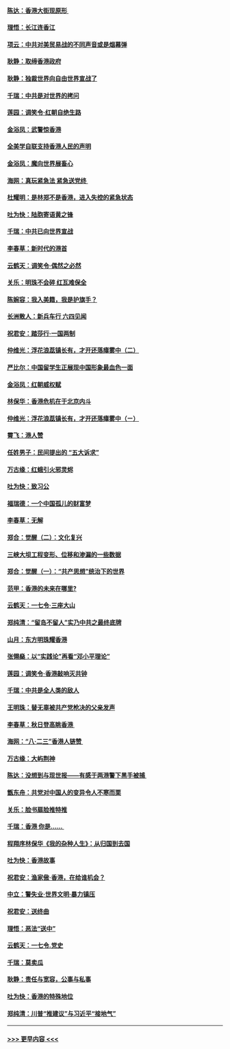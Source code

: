 #### [陈达：香港大街现原形 ](../pages/nsc993/n11495441.md?t=09030901) 
#### [理悟：长江连香江](../pages/nsc993/n11495377.md?t=09030901) 
#### [项云：中共对美贸易战的不同声音或是烟幕弹](../pages/nsc993/n11494929.md?t=09030901) 
#### [耿静：取缔香港政府](../pages/nsc993/n11494218.md?t=09030901) 
#### [耿静：独裁世界向自由世界宣战了](../pages/nsc993/n11494190.md?t=09030901) 
#### [千瑞：中共是对世界的拷问](../pages/nsc993/n11493021.md?t=09030901) 
#### [莲园：调笑令‧红朝自绝生路](../pages/nsc993/n11493011.md?t=09030901) 
#### [金浴凤：武警惊香港](../pages/nsc993/n11492994.md?t=09030901) 
#### [全美学自联支持香港人民的声明](../pages/nsc993/n11492630.md?t=09030901) 
#### [金浴凤：魔向世界展畜心](../pages/nsc993/n11492599.md?t=09030901) 
#### [海网：真玩紧急法 紧急送党终 ](../pages/nsc993/n11492535.md?t=09030901) 
#### [杜耀明：是林郑不是香港，进入失控的紧急状态](../pages/nsc993/n11491420.md?t=09030901) 
#### [吐为快：陆胞寄语黄之锋](../pages/nsc993/n11491117.md?t=09030901) 
#### [千瑞：中共已向世界宣战](../pages/nsc993/n11490123.md?t=09030901) 
#### [李春草：新时代的港首](../pages/nsc993/n11489864.md?t=09030901) 
#### [云鹤天：调笑令·偶然之必然](../pages/nsc993/n11489701.md?t=09030901) 
#### [关乐：明珠不会碎 红瓦难保全](../pages/nsc993/n11489647.md?t=09030901) 
#### [陈婉容：我入美籍，我是护旗手？](../pages/nsc993/n11487908.md?t=09030901) 
#### [长洲散人：新兵车行 六四见闻](../pages/nsc993/n11487729.md?t=09030901) 
#### [祝君安：踏莎行‧一国两制](../pages/nsc993/n11487699.md?t=09030901) 
#### [仲维光：浮花浪蕊镇长有，才开还落瘴雾中（二）](../pages/nsc993/n11483286.md?t=09030901) 
#### [严比尔：中国留学生正展现中国形象最血色一面](../pages/nsc993/n11485145.md?t=09030901) 
#### [金浴凤：红朝威权赋](../pages/nsc993/n11485191.md?t=09030901) 
#### [林保华：香港危机在于北京内斗](../pages/nsc993/n11484593.md?t=09030901) 
#### [仲维光：浮花浪蕊镇长有，才开还落瘴雾中（ㄧ）](../pages/nsc993/n11483259.md?t=09030901) 
#### [霄飞：港人赞](../pages/nsc993/n11482957.md?t=09030901) 
#### [任姓男子：民间提出的 “五大诉求”](../pages/nsc993/n11482897.md?t=09030901) 
#### [万古缘：红蛾引火邪灵烬](../pages/nsc993/n11482886.md?t=09030901) 
#### [吐为快：致习公](../pages/nsc993/n11482867.md?t=09030901) 
#### [福瑞德：一个中国孤儿的财富梦](../pages/nsc993/n11482817.md?t=09030901) 
#### [李春草：无解](../pages/nsc993/n11482791.md?t=09030901) 
#### [郑合：觉醒（二）：文化复兴](../pages/nsc993/n11478025.md?t=09030901) 
#### [三峡大坝工程变形、位移和渗漏的一些数据](../pages/nsc993/n11478232.md?t=09030901) 
#### [郑合：觉醒（一）：“共产思想”统治下的世界](../pages/nsc993/n11477663.md?t=09030901) 
#### [范甲：香港的未来在哪里?](../pages/nsc993/n11477249.md?t=09030901) 
#### [云鹤天：一七令·三座大山](../pages/nsc993/n11477192.md?t=09030901) 
#### [郑纯清：“留岛不留人”实乃中共之最终底牌](../pages/nsc993/n11476160.md?t=09030901) 
#### [山月：东方明珠耀香港](../pages/nsc993/n11476077.md?t=09030901) 
#### [张翎燊：以“实践论”再看“邓小平理论”](../pages/nsc993/n11475733.md?t=09030901) 
#### [莲园：调笑令‧香港敲响灭共钟](../pages/nsc993/n11475723.md?t=09030901) 
#### [千瑞：中共是全人类的敌人](../pages/nsc993/n11475329.md?t=09030901) 
#### [王明珠：替无辜被共产党枪决的父亲发声](../pages/nsc993/n11474570.md?t=09030901) 
#### [李春草：秋日登高眺香港 ](../pages/nsc993/n11474491.md?t=09030901) 
#### [海网：“八·二三”香港人链赞 ](../pages/nsc993/n11474538.md?t=09030901) 
#### [万古缘：大屿荆神](../pages/nsc993/n11474401.md?t=09030901) 
#### [陈达：没想到与现世报——有感于两港警下黑手被捕 ](../pages/nsc993/n11472557.md?t=09030901) 
#### [甑东舟：共党对中国人的变异令人不寒而栗](../pages/nsc993/n11472496.md?t=09030901) 
#### [关乐：脸书扇脸推特推](../pages/nsc993/n11472488.md?t=09030901) 
#### [千瑞：香港  你是…… ](../pages/nsc993/n11472459.md?t=09030901) 
#### [程翔序林保华《我的杂种人生》：从归国到去国](../pages/nsc993/n11472369.md?t=09030901) 
#### [吐为快：香港故事](../pages/nsc993/n11471931.md?t=09030901) 
#### [祝君安：渔家傲‧香港，在给谁机会？](../pages/nsc993/n11469718.md?t=09030901) 
#### [中立：警失业‧世界文明‧暴力镇压](../pages/nsc993/n11467566.md?t=09030901) 
#### [祝君安：送终曲](../pages/nsc993/n11467546.md?t=09030901) 
#### [理悟：恶法“送中”](../pages/nsc993/n11467290.md?t=09030901) 
#### [云鹤天：一七令.党史](../pages/nsc993/n11464122.md?t=09030901) 
#### [千瑞：莫卖瓜](../pages/nsc993/n11463014.md?t=09030901) 
#### [耿静：责任与宽容，公事与私事](../pages/nsc993/n11462810.md?t=09030901) 
#### [吐为快：香港的特殊地位](../pages/nsc993/n11462562.md?t=09030901) 
#### [郑纯清：川普“推建议”与习近平“接地气”](../pages/nsc993/n11461683.md?t=09030901) 

----
#### [ >>> 更早内容 <<< ](../indexes/nsc993-earlier.md)
